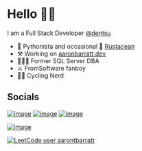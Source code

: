 # Hello 👋🏻

I am a Full Stack Developer [@dentsu](https://www.dentsu.com/)

- 🐍 Pythonista and occasional 🦀 [Rustacean](https://www.rust-lang.org/)
- ⚒️ Working on [aaronbarratt.dev](https://www.aaronbarratt.dev/ )
- 👨🏻‍💻 Former SQL Server DBA
- ⚔️️ FromSoftware fanboy
- 🚴🏻️ Cycling Nerd

## Socials

[![image](https://img.shields.io/badge/LinkedIn-0077B5?style=for-the-badge&logo=linkedin&logoColor=white)](https://www.linkedin.com/in/aaron-barratt/) [![image](https://img.shields.io/badge/GitHub-100000?style=for-the-badge&logo=github&logoColor=white)](https://github.com/aarontbarratt) [![image](https://img.shields.io/badge/Instagram-E4405F?style=for-the-badge&logo=instagram&logoColor=white)](https://www.instagram.com/aarontbarratt/)

[![image](https://www.codewars.com/users/BanAaron/badges/small)](https://www.codewars.com/users/BanAaron/stats)

[![LeetCode user aarontbarratt](https://img.shields.io/badge/dynamic/json?style=for-the-badge&labelColor=black&color=%23ffa116&label=Solved&query=solved&url=https%3A%2F%2Fleetcode-badge.vercel.app%2Fapi%2Fusers%2Faarontbarratt&logo=leetcode&logoColor=yellow)](https://leetcode.com/aarontbarratt/)
